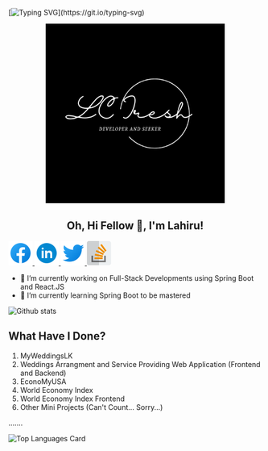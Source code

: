 [![Typing SVG](https://readme-typing-svg.herokuapp.com?multiline=true&width=500&lines=Full-Stack+Web+Developer.+Let's+Enjoy+Coding.)](https://git.io/typing-svg)

<p align="center">
  <img width="356" src="https://github.com/lahiruchalana/lahiruchalana/blob/main/assets/lcIresh.png" />
</p>  

<h2 align="center">Oh, Hi Fellow 👋, I'm Lahiru!</h2>

<a href="https://www.facebook.com/lahiru.chalana.1">
    <img src="https://github.com/lahiruchalana/lahiruchalana/blob/main/assets/icons8-facebook-48.png"/>
</a>

<a href="https://www.linkedin.com/in/lahiru-chalana-622749155/">
    <img src="https://github.com/lahiruchalana/lahiruchalana/blob/main/assets/icons8-linkedin-circled-48.png"/>
</a>

<a href="https://twitter.com/ChalanaLahiru">
    <img src="https://github.com/lahiruchalana/lahiruchalana/blob/main/assets/icons8-twitter-48.png"/>
</a>

<a href="https://stackoverflow.com/users/14357147/lahiru-chalana">
    <img src="https://github.com/lahiruchalana/lahiruchalana/blob/main/assets/icons8-stack-overflow,-web-portal-for-professional-and-enthusiast-programmers.-48.png"/>
</a>

- 🔭 I’m currently working on Full-Stack Developments using Spring Boot and React.JS 
- 🌱 I’m currently learning Spring Boot to be mastered

<div align="center"> </div>

![Github stats](https://github-readme-stats.vercel.app/api?username=lahiruchalana&theme=aura&show_icons=true&count_private=true) 


## What Have I Done?

1. MyWeddingsLK
2. Weddings Arrangment and Service Providing Web Application (Frontend and Backend)
3. EconoMyUSA
4. World Economy Index
5. World Economy Index Frontend
6. Other Mini Projects (Can't Count... Sorry...)

.......

![Top Languages Card](https://github-readme-stats.vercel.app/api/top-langs/?username=lahiruchalana&theme=dark&layout=compact)


<!--
**lahiruchalana/lahiruchalana** is a ✨ _special_ ✨ repository because its `README.md` (this file) appears on your GitHub profile.

Here are some ideas to get you started:

- 🔭 I’m currently working on ...
- 🌱 I’m currently learning ...
- 👯 I’m looking to collaborate on ...
- 🤔 I’m looking for help with ...
- 💬 Ask me about ...
- 📫 How to reach me: ...
- 😄 Pronouns: ...
- ⚡ Fun fact: ...
-->
